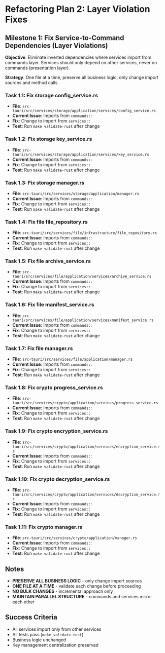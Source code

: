 # Refactoring Plan 2: Layer Violation Fixes

## Milestone 1: Fix Service-to-Command Dependencies (Layer Violations)

**Objective**: Eliminate inverted dependencies where services import from commands layer. Services should only depend on other services, never on commands (presentation layer).

**Strategy**: One file at a time, preserve all business logic, only change import sources and method calls.

### Task 1.1: Fix storage config_service.rs
- **File**: `src-tauri/src/services/storage/application/services/config_service.rs`
- **Current Issue**: Imports from `commands::`
- **Fix**: Change to import from `services::`
- **Test**: Run `make validate-rust` after change

### Task 1.2: Fix storage key_service.rs
- **File**: `src-tauri/src/services/storage/application/services/key_service.rs`
- **Current Issue**: Imports from `commands::`
- **Fix**: Change to import from `services::`
- **Test**: Run `make validate-rust` after change

### Task 1.3: Fix storage manager.rs
- **File**: `src-tauri/src/services/storage/application/manager.rs`
- **Current Issue**: Imports from `commands::`
- **Fix**: Change to import from `services::`
- **Test**: Run `make validate-rust` after change

### Task 1.4: Fix file file_repository.rs
- **File**: `src-tauri/src/services/file/infrastructure/file_repository.rs`
- **Current Issue**: Imports from `commands::`
- **Fix**: Change to import from `services::`
- **Test**: Run `make validate-rust` after change

### Task 1.5: Fix file archive_service.rs
- **File**: `src-tauri/src/services/file/application/services/archive_service.rs`
- **Current Issue**: Imports from `commands::`
- **Fix**: Change to import from `services::`
- **Test**: Run `make validate-rust` after change

### Task 1.6: Fix file manifest_service.rs
- **File**: `src-tauri/src/services/file/application/services/manifest_service.rs`
- **Current Issue**: Imports from `commands::`
- **Fix**: Change to import from `services::`
- **Test**: Run `make validate-rust` after change

### Task 1.7: Fix file manager.rs
- **File**: `src-tauri/src/services/file/application/manager.rs`
- **Current Issue**: Imports from `commands::`
- **Fix**: Change to import from `services::`
- **Test**: Run `make validate-rust` after change

### Task 1.8: Fix crypto progress_service.rs
- **File**: `src-tauri/src/services/crypto/application/services/progress_service.rs`
- **Current Issue**: Imports from `commands::`
- **Fix**: Change to import from `services::`
- **Test**: Run `make validate-rust` after change

### Task 1.9: Fix crypto encryption_service.rs
- **File**: `src-tauri/src/services/crypto/application/services/encryption_service.rs`
- **Current Issue**: Imports from `commands::`
- **Fix**: Change to import from `services::`
- **Test**: Run `make validate-rust` after change

### Task 1.10: Fix crypto decryption_service.rs
- **File**: `src-tauri/src/services/crypto/application/services/decryption_service.rs`
- **Current Issue**: Imports from `commands::`
- **Fix**: Change to import from `services::`
- **Test**: Run `make validate-rust` after change

### Task 1.11: Fix crypto manager.rs
- **File**: `src-tauri/src/services/crypto/application/manager.rs`
- **Current Issue**: Imports from `commands::`
- **Fix**: Change to import from `services::`
- **Test**: Run `make validate-rust` after change

## Notes
- **PRESERVE ALL BUSINESS LOGIC** - only change import sources
- **ONE FILE AT A TIME** - validate each change before proceeding
- **NO BULK CHANGES** - incremental approach only
- **MAINTAIN PARALLEL STRUCTURE** - commands and services mirror each other

## Success Criteria
- All services import only from other services
- All tests pass (`make validate-rust`)
- Business logic unchanged
- Key management centralization preserved